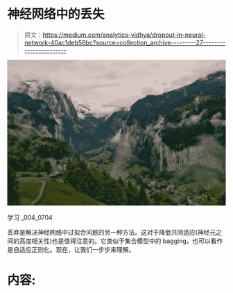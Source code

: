 # 神经网络中的丢失

> 原文：<https://medium.com/analytics-vidhya/dropout-in-neural-network-40ac1deb56bc?source=collection_archive---------27----------------------->

![](img/415cd5dbe0b0b745c9e750674f79de23.png)

学习 _004_0704

丢弃是解决神经网络中过拟合问题的另一种方法。这对于降低共同适应(神经元之间的高度相关性)也是值得注意的。它类似于集合模型中的 bagging，也可以看作是自适应正则化。现在，让我们一步步来理解。

# **内容:**